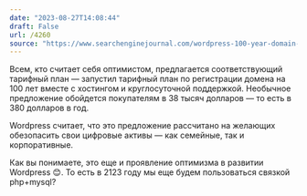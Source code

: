 ```yaml
---
date: "2023-08-27T14:08:44"
draft: False
url: /4260
source: "https://www.searchenginejournal.com/wordpress-100-year-domain-name-registrations/494878/"
---
```


Всем, кто считает себя оптимистом, предлагается соответствующий тарифный план —  запустил тарифный план по регистрации домена на 100 лет вместе с хостингом и круглосуточной поддержкой. Необычное предложение обойдется покупателям в 38 тысяч долларов — то есть в 380 долларов в год.

Wordpress считает, что это предложение рассчитано на желающих обезопасить свои цифровые активы — как семейные, так и корпоративные. 

Как вы понимаете, это еще и проявление оптимизма в развитии Wordpress 😊. То есть в 2123 году мы еще будем пользоваться связкой php+mysql?

